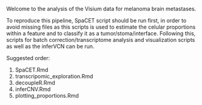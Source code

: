 Welcome to the analysis of the Visium data for melanoma brain metastases. 

To reproduce this pipeline, SpaCET script should be run first, in order to avoid missing files as this scripts is used to estimate the celular proportions within a feature and to classify it as a tumor/stoma/interface. Following this, scripts for batch correction/transcriptome analysis and visualization scripts as well as the inferVCN can be run.

Suggested order:
1. SpaCET.Rmd
2. transcripomic_exploration.Rmd
3. decoupleR.Rmd
4. inferCNV.Rmd
5. plotting_proportions.Rmd

